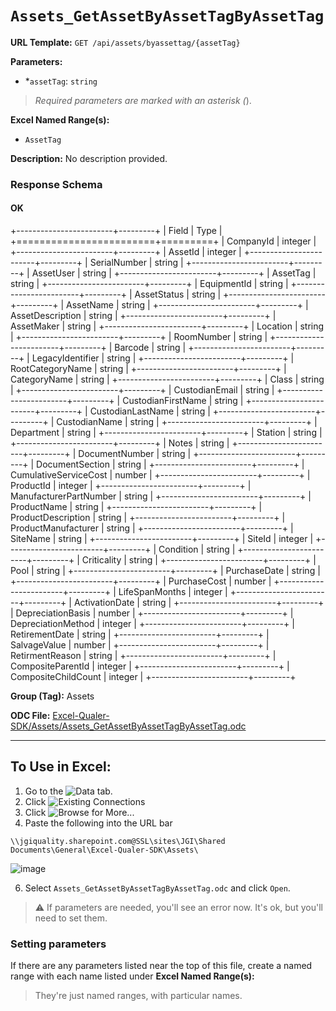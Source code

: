 # `Assets_GetAssetByAssetTagByAssetTag`

**URL Template:**
`GET /api/assets/byassettag/{assetTag}`

**Parameters:**
- *`assetTag`: `string`


> *Required parameters are marked with an asterisk (*).

**Excel Named Range(s):**
- `AssetTag`


**Description:**
No description provided.

### Response Schema

#### OK

+------------------------+---------+
| Field                  | Type    |
+========================+=========+
| CompanyId              | integer |
+------------------------+---------+
| AssetId                | integer |
+------------------------+---------+
| SerialNumber           | string  |
+------------------------+---------+
| AssetUser              | string  |
+------------------------+---------+
| AssetTag               | string  |
+------------------------+---------+
| EquipmentId            | string  |
+------------------------+---------+
| AssetStatus            | string  |
+------------------------+---------+
| AssetName              | string  |
+------------------------+---------+
| AssetDescription       | string  |
+------------------------+---------+
| AssetMaker             | string  |
+------------------------+---------+
| Location               | string  |
+------------------------+---------+
| RoomNumber             | string  |
+------------------------+---------+
| Barcode                | string  |
+------------------------+---------+
| LegacyIdentifier       | string  |
+------------------------+---------+
| RootCategoryName       | string  |
+------------------------+---------+
| CategoryName           | string  |
+------------------------+---------+
| Class                  | string  |
+------------------------+---------+
| CustodianEmail         | string  |
+------------------------+---------+
| CustodianFirstName     | string  |
+------------------------+---------+
| CustodianLastName      | string  |
+------------------------+---------+
| CustodianName          | string  |
+------------------------+---------+
| Department             | string  |
+------------------------+---------+
| Station                | string  |
+------------------------+---------+
| Notes                  | string  |
+------------------------+---------+
| DocumentNumber         | string  |
+------------------------+---------+
| DocumentSection        | string  |
+------------------------+---------+
| CumulativeServiceCost  | number  |
+------------------------+---------+
| ProductId              | integer |
+------------------------+---------+
| ManufacturerPartNumber | string  |
+------------------------+---------+
| ProductName            | string  |
+------------------------+---------+
| ProductDescription     | string  |
+------------------------+---------+
| ProductManufacturer    | string  |
+------------------------+---------+
| SiteName               | string  |
+------------------------+---------+
| SiteId                 | integer |
+------------------------+---------+
| Condition              | string  |
+------------------------+---------+
| Criticality            | string  |
+------------------------+---------+
| Pool                   | string  |
+------------------------+---------+
| PurchaseDate           | string  |
+------------------------+---------+
| PurchaseCost           | number  |
+------------------------+---------+
| LifeSpanMonths         | integer |
+------------------------+---------+
| ActivationDate         | string  |
+------------------------+---------+
| DepreciationBasis      | number  |
+------------------------+---------+
| DepreciationMethod     | integer |
+------------------------+---------+
| RetirementDate         | string  |
+------------------------+---------+
| SalvageValue           | number  |
+------------------------+---------+
| RetirmentReason        | string  |
+------------------------+---------+
| CompositeParentId      | integer |
+------------------------+---------+
| CompositeChildCount    | integer |
+------------------------+---------+

**Group (Tag):**
Assets

**ODC File:**
[Excel-Qualer-SDK/Assets/Assets_GetAssetByAssetTagByAssetTag.odc](https://github.com/Johnson-Gage-Inspection-Inc/qualer-sdk-odc/blob/main/Excel-Qualer-SDK/Assets/Assets_GetAssetByAssetTagByAssetTag.odc)

---

To Use in Excel:
---

1. Go to the ![`Data`](https://github.com/user-attachments/assets/da437a70-57b3-4c5b-bb01-4910ece19ed1)
 tab.
3. Click ![Existing Connections](https://github.com/user-attachments/assets/a2f1ed67-b2e0-4c23-ac90-68c870e60289)
4. Click ![`Browse for More...`](https://github.com/user-attachments/assets/8e698494-6865-41e7-b6fa-043aea81809a)
5. Paste the following into the URL bar
```
\\jgiquality.sharepoint.com@SSL\sites\JGI\Shared Documents\General\Excel-Qualer-SDK\Assets\
```

![image](https://github.com/user-attachments/assets/1e1a8d87-0377-446d-aaf5-d78562991db3)

6. Select `Assets_GetAssetByAssetTagByAssetTag.odc` and click `Open`.

> ⚠️ If parameters are needed, you'll see an error now. It's ok, but you'll need to set them.

### Setting parameters
If there are any parameters listed near the top of this file, create a named range with each name listed under **Excel Named Range(s):**
> They're just named ranges, with particular names.
